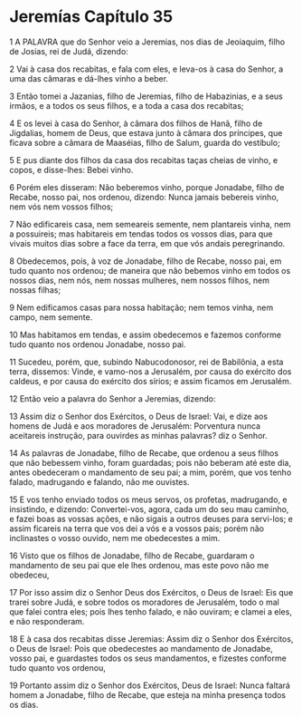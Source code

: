 # Jeremías Capítulo 35

1	A PALAVRA que do Senhor veio a Jeremias, nos dias de Jeoiaquim, filho de Josias, rei de Judá, dizendo:

2	Vai à casa dos recabitas, e fala com eles, e leva-os à casa do Senhor, a uma das câmaras e dá-lhes vinho a beber.

3	Então tomei a Jazanias, filho de Jeremias, filho de Habazinias, e a seus irmãos, e a todos os seus filhos, e a toda a casa dos recabitas;

4	E os levei à casa do Senhor, à câmara dos filhos de Hanã, filho de Jigdalias, homem de Deus, que estava junto à câmara dos príncipes, que ficava sobre a câmara de Maaséias, filho de Salum, guarda do vestíbulo;

5	E pus diante dos filhos da casa dos recabitas taças cheias de vinho, e copos, e disse-lhes: Bebei vinho.

6	Porém eles disseram: Não beberemos vinho, porque Jonadabe, filho de Recabe, nosso pai, nos ordenou, dizendo: Nunca jamais bebereis vinho, nem vós nem vossos filhos;

7	Não edificareis casa, nem semeareis semente, nem plantareis vinha, nem a possuireis; mas habitareis em tendas todos os vossos dias, para que vivais muitos dias sobre a face da terra, em que vós andais peregrinando.

8	Obedecemos, pois, à voz de Jonadabe, filho de Recabe, nosso pai, em tudo quanto nos ordenou; de maneira que não bebemos vinho em todos os nossos dias, nem nós, nem nossas mulheres, nem nossos filhos, nem nossas filhas;

9	Nem edificamos casas para nossa habitação; nem temos vinha, nem campo, nem semente.

10	Mas habitamos em tendas, e assim obedecemos e fazemos conforme tudo quanto nos ordenou Jonadabe, nosso pai.

11	Sucedeu, porém, que, subindo Nabucodonosor, rei de Babilônia, a esta terra, dissemos: Vinde, e vamo-nos a Jerusalém, por causa do exército dos caldeus, e por causa do exército dos sírios; e assim ficamos em Jerusalém.

12	Então veio a palavra do Senhor a Jeremias, dizendo:

13	Assim diz o Senhor dos Exércitos, o Deus de Israel: Vai, e dize aos homens de Judá e aos moradores de Jerusalém: Porventura nunca aceitareis instrução, para ouvirdes as minhas palavras? diz o Senhor.

14	As palavras de Jonadabe, filho de Recabe, que ordenou a seus filhos que não bebessem vinho, foram guardadas; pois não beberam até este dia, antes obedeceram o mandamento de seu pai; a mim, porém, que vos tenho falado, madrugando e falando, não me ouvistes.

15	E vos tenho enviado todos os meus servos, os profetas, madrugando, e insistindo, e dizendo: Convertei-vos, agora, cada um do seu mau caminho, e fazei boas as vossas ações, e não sigais a outros deuses para servi-los; e assim ficareis na terra que vos dei a vós e a vossos pais; porém não inclinastes o vosso ouvido, nem me obedecestes a mim.

16	Visto que os filhos de Jonadabe, filho de Recabe, guardaram o mandamento de seu pai que ele lhes ordenou, mas este povo não me obedeceu,

17	Por isso assim diz o Senhor Deus dos Exércitos, o Deus de Israel: Eis que trarei sobre Judá, e sobre todos os moradores de Jerusalém, todo o mal que falei contra eles; pois lhes tenho falado, e não ouviram; e clamei a eles, e não responderam.

18	E à casa dos recabitas disse Jeremias: Assim diz o Senhor dos Exércitos, o Deus de Israel: Pois que obedecestes ao mandamento de Jonadabe, vosso pai, e guardastes todos os seus mandamentos, e fizestes conforme tudo quanto vos ordenou,

19	Portanto assim diz o Senhor dos Exércitos, Deus de Israel: Nunca faltará homem a Jonadabe, filho de Recabe, que esteja na minha presença todos os dias.

